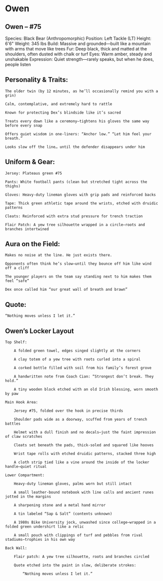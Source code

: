# Owen

## Owen – #75

Species: Black Bear (Anthropomorphic)
Position: Left Tackle (LT)
Height: 6'6"
Weight: 345 lbs
Build: Massive and grounded—built like a mountain with arms that move like trees
Fur: Deep black, thick and matted at the shoulders, often dusted with chalk or turf
Eyes: Warm amber, steady and unshakable
Expression: Quiet strength—rarely speaks, but when he does, people listen
## Personality & Traits:

    The older twin (by 12 minutes, as he’ll occasionally remind you with a grin)

    Calm, contemplative, and extremely hard to rattle

    Known for protecting Dex’s blindside like it’s sacred

    Treats every down like a ceremony—tightens his gloves the same way before every snap

    Offers quiet wisdom in one-liners: “Anchor low.” “Let him feel your breath.”

    Looks slow off the line… until the defender disappears under him

## Uniform & Gear:

    Jersey: Plateaus green #75

    Pants: White football pants (clean but stretched tight across the thighs)

    Gloves: Heavy-duty lineman gloves with grip pads and reinforced backs

    Tape: Thick green athletic tape around the wrists, etched with druidic patterns

    Cleats: Reinforced with extra stud pressure for trench traction

    Flair Patch: A yew tree silhouette wrapped in a circle—roots and branches intertwined

## Aura on the Field:

    Makes no noise at the line. He just exists there.

    Opponents often think he’s slow—until they bounce off him like wind off a cliff

    The younger players on the team say standing next to him makes them feel “safe”

    Dex once called him “our great wall of breath and brawn”

## Quote:

    “Nothing moves unless I let it.”

## Owen’s Locker Layout

    Top Shelf:

        A folded green towel, edges singed slightly at the corners

        A clay totem of a yew tree with roots curled into a spiral

        A corked bottle filled with soil from his family’s forest grove

        A handwritten note from Coach Cian: “Strongest don’t break. They hold.”

        A tiny wooden block etched with an old Irish blessing, worn smooth by paw

    Main Hook Area:

        Jersey #75, folded over the hook in precise thirds

        Shoulder pads wide as a doorway, scuffed from years of trench battles

        Helmet with a dull finish and no decals—just the faint impression of claw scratches

        Cleats set beneath the pads, thick-soled and squared like hooves

        Wrist tape rolls with etched druidic patterns, stacked three high

        A cloth strip tied like a vine around the inside of the locker handle—quiet ritual

    Lower Compartment:

        Heavy-duty lineman gloves, palms worn but still intact

        A small leather-bound notebook with line calls and ancient runes jotted in the margins

        A sharpening stone and a metal hand mirror

        A tin labeled “Sap & Salt” (contents unknown)

        A 1980s Bike University jock, unwashed since college—wrapped in a folded green undershirt like a relic

        A small pouch with clippings of turf and pebbles from rival stadiums—trophies in his own way

    Back Wall:

        Flair patch: A yew tree silhouette, roots and branches circled

        Quote etched into the paint in slow, deliberate strokes:

            “Nothing moves unless I let it.”
